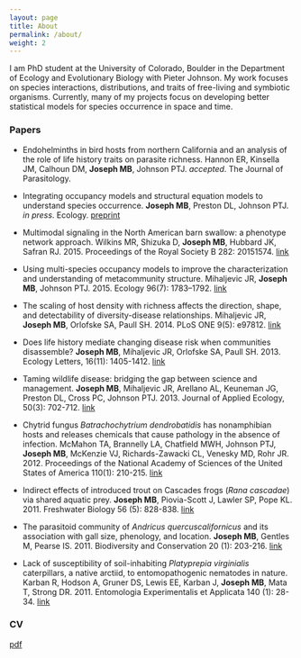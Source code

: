 ```yaml
---
layout: page
title: About
permalink: /about/
weight: 2
---
```


I am PhD student at the University of Colorado, Boulder in the Department of Ecology and Evolutionary Biology with Pieter Johnson.
My work focuses on species interactions, distributions, and traits of free-living and symbiotic organisms.
Currently, many of my projects focus on developing better statistical models for species occurrence in space and time.

### Papers

- Endohelminths in bird hosts from northern California and an analysis of the role of life history traits on parasite richness. Hannon ER, Kinsella JM, Calhoun DM, **Joseph MB**, Johnson PTJ. *accepted*. The Journal of Parasitology.

- Integrating occupancy models and structural equation models to understand species occurrence.  **Joseph MB**, Preston DL, Johnson PTJ. *in press*. Ecology. [preprint](http://www.colorado.edu/ebio/gradstudents/joseph/pubs/joseph_et_al_2015.pdf)

- Multimodal signaling in the North American barn swallow: a phenotype network approach. Wilkins MR, Shizuka D, **Joseph MB**, Hubbard JK, Safran RJ. 2015. Proceedings of the Royal Society B 282: 20151574. [link](http://safranlab.weebly.com/uploads/1/5/2/2/15220084/wilkins_et_al_2015.pdf)

- Using multi-species occupancy models to improve the characterization and understanding of metacommunity structure. Mihaljevic JR, **Joseph MB**, Johnson PTJ. 2015. Ecology 96(7): 1783–1792. [link](http://www.colorado.edu/ebio/gradstudents/joseph/pubs/mihaljevic_occupancy.pdf)

- The scaling of host density with richness affects the direction, shape, and detectability of diversity-disease relationships. Mihaljevic JR, **Joseph MB**, Orlofske SA, Paull SH. 2014. PLoS ONE 9(5): e97812. [link](http://journals.plos.org/plosone/article?id=10.1371/journal.pone.0097812)

- Does life history mediate changing disease risk when communities disassemble? **Joseph MB**, Mihaljevic JR, Orlofske SA, Paull SH. 2013. Ecology Letters, 16(11): 1405-1412. [link](http://onlinelibrary.wiley.com/doi/10.1111/ele.12180/abstract)

- Taming wildlife disease: bridging the gap between science and management. **Joseph MB**, Mihaljevic JR, Arellano AL, Keuneman JG, Preston DL, Cross PC, Johnson PTJ. 2013. Journal of Applied Ecology, 50(3): 702-712. [link](http://onlinelibrary.wiley.com/doi/10.1111/1365-2664.12084/abstract)

- Chytrid fungus *Batrachochytrium dendrobatidis* has nonamphibian hosts and releases chemicals that cause pathology in the absence of infection. McMahon TA, Brannelly LA, Chatfield MWH, Johnson PTJ, **Joseph MB**, McKenzie VJ, Richards-Zawacki CL, Venesky MD, Rohr JR. 2012. Proceedings of the National Academy of Sciences of the United States of America 110(1): 210-215. [link](http://www.pnas.org/content/110/1/210.abstract)

- Indirect effects of introduced trout on Cascades frogs (*Rana cascadae*) via shared aquatic prey. **Joseph MB**, Piovia-Scott J, Lawler SP, Pope KL. 2011. Freshwater Biology 56 (5): 828-838. [link](http://onlinelibrary.wiley.com/doi/10.1111/j.1365-2427.2010.02529.x/abstract)

- The parasitoid community of *Andricus quercuscalifornicus* and its association with gall size, phenology, and location. **Joseph MB**, Gentles M, Pearse IS. 2011. Biodiversity and Conservation 20 (1): 203-216. [link](http://link.springer.com/article/10.1007%2Fs10531-010-9956-0)

- Lack of susceptibility of soil-inhabiting *Platyprepia virginialis* caterpillars, a native arctiid, to entomopathogenic nematodes in nature. Karban R, Hodson A, Gruner DS, Lewis EE, Karban J, **Joseph MB**, Mata T, Strong DR. 2011. Entomologia Experimentalis et Applicata 140 (1): 28-34. [link](http://onlinelibrary.wiley.com/doi/10.1111/j.1570-7458.2011.01133.x/abstract)

### CV

[pdf](https://github.com/mbjoseph/cv/raw/master/cv.pdf)
